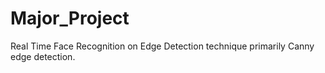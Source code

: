 # Major_Project
Real Time Face Recognition on Edge Detection technique primarily Canny edge detection.
